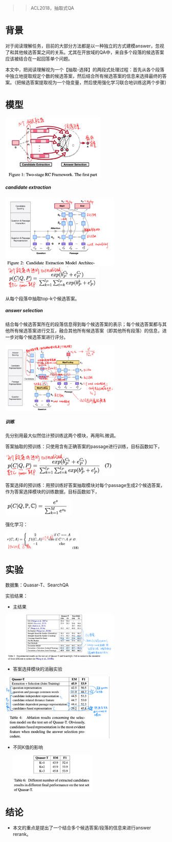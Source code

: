 > > ACL2018，抽取式QA

# 背景

对于阅读理解任务，目前的大部分方法都是以一种独立的方式建模answer，忽视了和其他候选答案之间的关系。尤其在开放域的QA中，来自多个段落的候选答案应该被结合在一起回答单个问题。

本文中，把阅读理解视为一个【抽取-选择】的两段式处理过程：首先从各个段落中独立地提取规定个数的候选答案，然后结合所有候选答案的信息来选择最终的答案。（把候选答案提取视为一个隐变量，然后使用强化学习联合地训练这两个步骤）



# 模型

<img src="../../images/image-20200602114122576.png" alt="image-20200602114122576" style="zoom:33%;" />

##### candidate extraction

<img src="../../images/image-20200602114214426.png" alt="image-20200602114214426" style="zoom:33%;" />

<img src="../../images/image-20200602114235920.png" alt="image-20200602114235920" style="zoom:33%;" />

从每个段落中抽取top-k个候选答案。

##### answer selection

结合每个候选答案所在的段落信息得到每个候选答案的表示；每个候选答案都与其他所有候选答案进行交互，融合其他所有候选答案（即其他所有段落）的信息，进一步对每个候选答案进行评分。

<img src="../../images/image-20200602114319145.png" alt="image-20200602114319145" style="zoom:33%;" />

##### 训练

先分别用最大似然估计预训练这两个模块，再用RL微调。

答案抽取的预训练：只使用含有正确答案的passage进行训练，目标函数如下，

<img src="../../images/image-20200602120339997.png" alt="image-20200602120339997" style="zoom:50%;" />

答案选择的预训练：用预训练好答案抽取模块对每个passage生成2个候选答案，作为答案选择模块的训练数据，目标函数如下，

<img src="../../images/image-20200602120439536.png" alt="image-20200602120439536" style="zoom:50%;" />

强化学习：

<img src="../../images/image-20200602114529346.png" alt="image-20200602114529346" style="zoom:33%;" />



# 实验

数据集：Quasar-T、SearchQA

实验结果：

- 主结果

<img src="../../images/image-20200602154135180.png" alt="image-20200602154135180" style="zoom:33%;" />

- 答案选择模块的消融实验

<img src="../../images/image-20200602154225126.png" alt="image-20200602154225126" style="zoom:33%;" />

- 不同K值的影响

  <img src="../../images/image-20200602154427293.png" alt="image-20200602154427293" style="zoom:33%;" />



# 结论

- 本文的重点是提出了一个结合多个候选答案/段落的信息来进行answer rerank。

